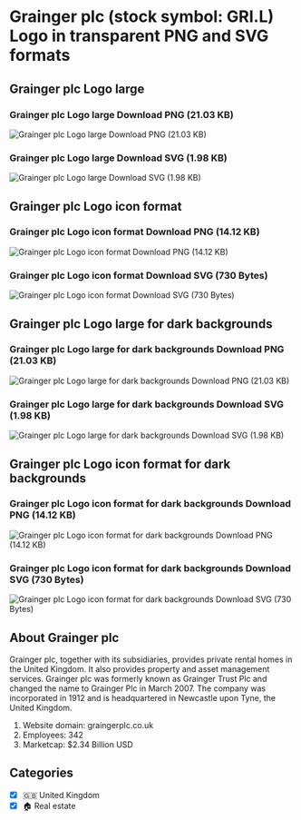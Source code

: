 # Grainger plc (stock symbol: GRI.L) Logo in transparent PNG and SVG formats

## Grainger plc Logo large

### Grainger plc Logo large Download PNG (21.03 KB)

![Grainger plc Logo large Download PNG (21.03 KB)](/img/orig/GRI.L_BIG-33eaedcb.png)

### Grainger plc Logo large Download SVG (1.98 KB)

![Grainger plc Logo large Download SVG (1.98 KB)](/img/orig/GRI.L_BIG-cb0d1c67.svg)

## Grainger plc Logo icon format

### Grainger plc Logo icon format Download PNG (14.12 KB)

![Grainger plc Logo icon format Download PNG (14.12 KB)](/img/orig/GRI.L-4da8c027.png)

### Grainger plc Logo icon format Download SVG (730 Bytes)

![Grainger plc Logo icon format Download SVG (730 Bytes)](/img/orig/GRI.L-26393165.svg)

## Grainger plc Logo large for dark backgrounds

### Grainger plc Logo large for dark backgrounds Download PNG (21.03 KB)

![Grainger plc Logo large for dark backgrounds Download PNG (21.03 KB)](/img/orig/GRI.L_BIG.D-02d9a441.png)

### Grainger plc Logo large for dark backgrounds Download SVG (1.98 KB)

![Grainger plc Logo large for dark backgrounds Download SVG (1.98 KB)](/img/orig/GRI.L_BIG.D-935f6d04.svg)

## Grainger plc Logo icon format for dark backgrounds

### Grainger plc Logo icon format for dark backgrounds Download PNG (14.12 KB)

![Grainger plc Logo icon format for dark backgrounds Download PNG (14.12 KB)](/img/orig/GRI.L.D-1492482a.png)

### Grainger plc Logo icon format for dark backgrounds Download SVG (730 Bytes)

![Grainger plc Logo icon format for dark backgrounds Download SVG (730 Bytes)](/img/orig/GRI.L.D-7fda063f.svg)

## About Grainger plc

Grainger plc, together with its subsidiaries, provides private rental homes in the United Kingdom. It also provides property and asset management services. Grainger plc was formerly known as Grainger Trust Plc and changed the name to Grainger Plc in March 2007. The company was incorporated in 1912 and is headquartered in Newcastle upon Tyne, the United Kingdom.

1. Website domain: graingerplc.co.uk
2. Employees: 342
3. Marketcap: $2.34 Billion USD


## Categories
- [x] 🇬🇧 United Kingdom
- [x] 🏠 Real estate
